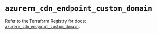 # `azurerm_cdn_endpoint_custom_domain`

Refer to the Terraform Registry for docs: [`azurerm_cdn_endpoint_custom_domain`](https://registry.terraform.io/providers/hashicorp/azurerm/4.37.0/docs/resources/cdn_endpoint_custom_domain).
